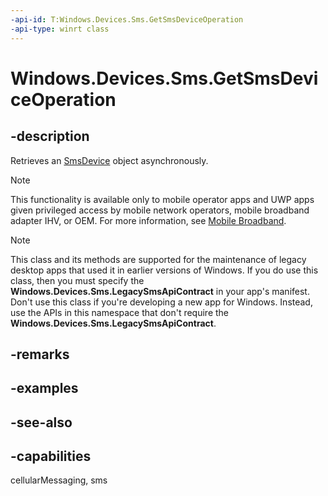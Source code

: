 ```yaml
---
-api-id: T:Windows.Devices.Sms.GetSmsDeviceOperation
-api-type: winrt class
---
```


<!-- Class syntax.
public class GetSmsDeviceOperation : Windows.Foundation.IAsyncInfo, Windows.Foundation.IAsyncOperation<Windows.Devices.Sms.SmsDevice>
-->

# Windows.Devices.Sms.GetSmsDeviceOperation

## -description
Retrieves an [SmsDevice](smsdevice.md) object asynchronously.

> [!NOTE]
> This functionality is available only to mobile operator apps and UWP apps given privileged access by mobile network operators, mobile broadband adapter IHV, or OEM. For more information, see [Mobile Broadband](/windows-hardware/drivers/mobilebroadband/index).

> [!NOTE]
> This class and its methods are supported for the maintenance of legacy desktop apps that used it in earlier versions of Windows. If you do use this class, then you must specify the **Windows.Devices.Sms.LegacySmsApiContract** in your app's manifest. Don't use this class if you're developing a new app for Windows. Instead, use the APIs in this namespace that don't require the **Windows.Devices.Sms.LegacySmsApiContract**.

## -remarks

## -examples

## -see-also


## -capabilities
cellularMessaging, sms
